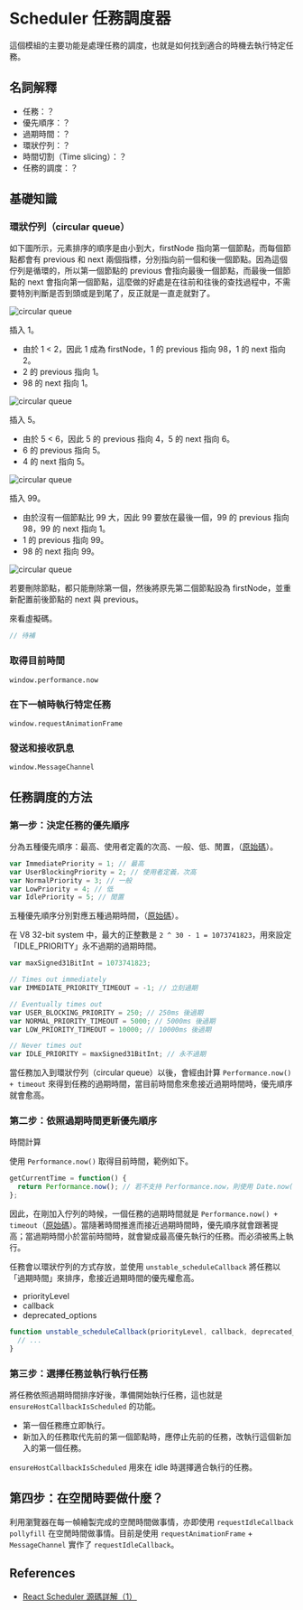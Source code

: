 # Scheduler 任務調度器

這個模組的主要功能是處理任務的調度，也就是如何找到適合的時機去執行特定任務。

## 名詞解釋

- 任務：？
- 優先順序：？
- 過期時間：？
- 環狀佇列：？
- 時間切割（Time slicing）：？
- 任務的調度：？

## 基礎知識

### 環狀佇列（circular queue）

如下圖所示，元素排序的順序是由小到大，firstNode 指向第一個節點，而每個節點都會有 previous 和 next 兩個指標，分別指向前一個和後一個節點。因為這個佇列是循環的，所以第一個節點的 previous 會指向最後一個節點，而最後一個節點的 next 會指向第一個節點，這麼做的好處是在往前和往後的查找過程中，不需要特別判斷是否到頭或是到尾了，反正就是一直走就對了。

![circular queue](https://cythilya.github.io/assets/react-core/circular_queue_initial.png)

插入 1。

- 由於 1 < 2，因此 1 成為 firstNode，1 的 previous 指向 98，1 的 next 指向 2。
- 2 的 previous 指向 1。
- 98 的 next 指向 1。

![circular queue](https://cythilya.github.io/assets/react-core/circular_queue_insert_1.png)

插入 5。

- 由於 5 < 6，因此 5 的 previous 指向 4，5 的 next 指向 6。
- 6 的 previous 指向 5。
- 4 的 next 指向 5。

![circular queue](https://cythilya.github.io/assets/react-core/circular_queue_insert_5.png)

插入 99。

- 由於沒有一個節點比 99 大，因此 99 要放在最後一個，99 的 previous 指向 98，99 的 next 指向 1。
- 1 的 previous 指向 99。
- 98 的 next 指向 99。

![circular queue](https://cythilya.github.io/assets/react-core/circular_queue_insert_99.png)

若要刪除節點，都只能刪除第一個，然後將原先第二個節點設為 firstNode，並重新配置前後節點的 next 與 previous。

來看虛擬碼。

```javascript
// 待補
```

### 取得目前時間

`window.performance.now`

### 在下一幀時執行特定任務

`window.requestAnimationFrame`

### 發送和接收訊息

`window.MessageChannel`

## 任務調度的方法

### 第一步：決定任務的優先順序

分為五種優先順序：最高、使用者定義的次高、一般、低、閒置，（[原始碼](https://github.com/facebook/react/blob/master/packages/scheduler/src/Scheduler.js#L21)）。

```javascript
var ImmediatePriority = 1; // 最高
var UserBlockingPriority = 2; // 使用者定義，次高
var NormalPriority = 3; // 一般
var LowPriority = 4; // 低
var IdlePriority = 5; // 閒置
```

五種優先順序分別對應五種過期時間，（[原始碼](https://github.com/facebook/react/blob/master/packages/scheduler/src/Scheduler.js#L30)）。

在 V8 32-bit system 中，最大的正整數是 `2 ^ 30 - 1 = 1073741823`，用來設定「IDLE_PRIORITY」永不過期的過期時間。

```javascript
var maxSigned31BitInt = 1073741823;

// Times out immediately
var IMMEDIATE_PRIORITY_TIMEOUT = -1; // 立刻過期

// Eventually times out
var USER_BLOCKING_PRIORITY = 250; // 250ms 後過期
var NORMAL_PRIORITY_TIMEOUT = 5000; // 5000ms 後過期
var LOW_PRIORITY_TIMEOUT = 10000; // 10000ms 後過期

// Never times out
var IDLE_PRIORITY = maxSigned31BitInt; // 永不過期
```

當任務加入到環狀佇列（circular queue）以後，會經由計算 `Performance.now() + timeout` 來得到任務的過期時間，當目前時間愈來愈接近過期時間時，優先順序就會愈高。

### 第二步：依照過期時間更新優先順序

時間計算

使用 `Performance.now()` 取得目前時間，範例如下。

```javascript
getCurrentTime = function() {
  return Performance.now(); // 若不支持 Performance.now，則使用 Date.now() 作為 fallback
};
```

因此，在剛加入佇列的時候，一個任務的過期時間就是 `Performance.now() + timeout`（[原始碼](https://github.com/facebook/react/blob/master/packages/scheduler/src/Scheduler.js#L302)）。當隨著時間推進而接近過期時間時，優先順序就會跟著提高；當過期時間小於當前時間時，就會變成最高優先執行的任務。而必須被馬上執行。

任務會以環狀佇列的方式存放，並使用 `unstable_scheduleCallback` 將任務以「過期時間」來排序，愈接近過期時間的優先權愈高。

- priorityLevel
- callback
- deprecated_options

```javascript
function unstable_scheduleCallback(priorityLevel, callback, deprecated_options) {
  // ...
}
```

### 第三步：選擇任務並執行執行任務

將任務依照過期時間排序好後，準備開始執行任務，這也就是 `ensureHostCallbackIsScheduled` 的功能。

- 第一個任務應立即執行。
- 新加入的任務取代先前的第一個節點時，應停止先前的任務，改執行這個新加入的第一個任務。

`ensureHostCallbackIsScheduled` 用來在 idle 時選擇適合執行的任務。

## 第四步：在空閒時要做什麼？

利用瀏覽器在每一幀繪製完成的空閒時間做事情，亦即使用 `requestIdleCallback pollyfill` 在空閒時間做事情。目前是使用 `requestAnimationFrame` + `MessageChannel` 實作了 `requestIdleCallback`。

## References

- [React Scheduler 源碼詳解（1）](https://juejin.im/post/5c32c0c86fb9a049b7808665)

<!--
```javascript
```

，（[原始碼](https://github.com/facebook/react/blob/master/packages/scheduler/src/Scheduler.js#L)）。

-->
